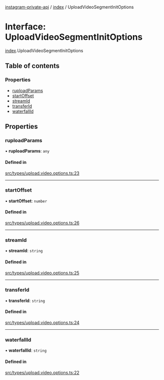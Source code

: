 [instagram-private-api](../../README.md) / [index](../../modules/index.md) / UploadVideoSegmentInitOptions

# Interface: UploadVideoSegmentInitOptions

[index](../../modules/index.md).UploadVideoSegmentInitOptions

## Table of contents

### Properties

- [ruploadParams](UploadVideoSegmentInitOptions.md#ruploadparams)
- [startOffset](UploadVideoSegmentInitOptions.md#startoffset)
- [streamId](UploadVideoSegmentInitOptions.md#streamid)
- [transferId](UploadVideoSegmentInitOptions.md#transferid)
- [waterfallId](UploadVideoSegmentInitOptions.md#waterfallid)

## Properties

### ruploadParams

• **ruploadParams**: `any`

#### Defined in

[src/types/upload.video.options.ts:23](https://github.com/Nerixyz/instagram-private-api/blob/0e0721c/src/types/upload.video.options.ts#L23)

___

### startOffset

• **startOffset**: `number`

#### Defined in

[src/types/upload.video.options.ts:26](https://github.com/Nerixyz/instagram-private-api/blob/0e0721c/src/types/upload.video.options.ts#L26)

___

### streamId

• **streamId**: `string`

#### Defined in

[src/types/upload.video.options.ts:25](https://github.com/Nerixyz/instagram-private-api/blob/0e0721c/src/types/upload.video.options.ts#L25)

___

### transferId

• **transferId**: `string`

#### Defined in

[src/types/upload.video.options.ts:24](https://github.com/Nerixyz/instagram-private-api/blob/0e0721c/src/types/upload.video.options.ts#L24)

___

### waterfallId

• **waterfallId**: `string`

#### Defined in

[src/types/upload.video.options.ts:22](https://github.com/Nerixyz/instagram-private-api/blob/0e0721c/src/types/upload.video.options.ts#L22)
